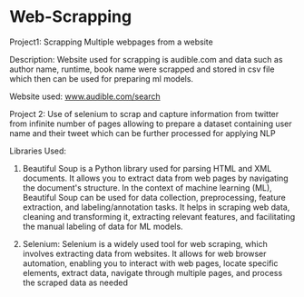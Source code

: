 # Web-Scrapping

Project1: Scrapping Multiple webpages from a website

Description: Website used for scrapping is audible.com and data such as author name, runtime, book name were scrapped and stored in csv file which then can be used for preparing ml models. 

Website used: www.audible.com/search

Project 2: Use of selenium to scrap and capture information from twitter from infinite number of pages allowing to prepare a dataset containing user name and their tweet which can be further processed for applying NLP


Libraries Used:

1. Beautiful Soup is a Python library used for parsing HTML and XML documents. It allows you to extract data from web pages by navigating the document's structure. In the context of machine learning (ML), Beautiful Soup can be used for data collection, preprocessing, feature extraction, and labeling/annotation tasks. It helps in scraping web data, cleaning and transforming it, extracting relevant features, and facilitating the manual labeling of data for ML models.

2. Selenium: Selenium is a widely used tool for web scraping, which involves extracting data from websites. It allows for web browser automation, enabling you to interact with web pages, locate specific elements, extract data, navigate through multiple pages, and process the scraped data as needed
